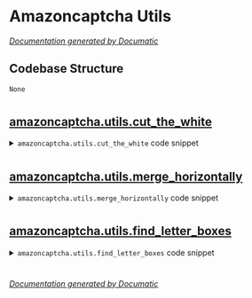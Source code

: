 # Amazoncaptcha Utils

[_Documentation generated by Documatic_](https://www.documatic.com)

<!---Documatic-section-Codebase Structure-start--->
## Codebase Structure

<!---Documatic-block-system_architecture-start--->
```mermaid
None
```
<!---Documatic-block-system_architecture-end--->

# #
<!---Documatic-section-Codebase Structure-end--->

<!---Documatic-section-amazoncaptcha.utils.cut_the_white-start--->
## [amazoncaptcha.utils.cut_the_white](3-amazoncaptcha_utils.md#amazoncaptcha.utils.cut_the_white)

<!---Documatic-section-cut_the_white-start--->
<!---Documatic-block-amazoncaptcha.utils.cut_the_white-start--->
<details>
	<summary><code>amazoncaptcha.utils.cut_the_white</code> code snippet</summary>

```python
def cut_the_white(letter):
    background = Image.new(letter.mode, letter.size, 255)
    diff = ImageChops.difference(letter, background)
    bbox = diff.getbbox()
    return letter.crop(bbox)
```
</details>
<!---Documatic-block-amazoncaptcha.utils.cut_the_white-end--->
<!---Documatic-section-cut_the_white-end--->

# #
<!---Documatic-section-amazoncaptcha.utils.cut_the_white-end--->

<!---Documatic-section-amazoncaptcha.utils.merge_horizontally-start--->
## [amazoncaptcha.utils.merge_horizontally](3-amazoncaptcha_utils.md#amazoncaptcha.utils.merge_horizontally)

<!---Documatic-section-merge_horizontally-start--->
<!---Documatic-block-amazoncaptcha.utils.merge_horizontally-start--->
<details>
	<summary><code>amazoncaptcha.utils.merge_horizontally</code> code snippet</summary>

```python
def merge_horizontally(img1, img2):
    merged = Image.new('L', (img1.width + img2.width, img1.height))
    merged.paste(img1, (0, 0))
    merged.paste(img2, (img1.width, 0))
    return merged
```
</details>
<!---Documatic-block-amazoncaptcha.utils.merge_horizontally-end--->
<!---Documatic-section-merge_horizontally-end--->

# #
<!---Documatic-section-amazoncaptcha.utils.merge_horizontally-end--->

<!---Documatic-section-amazoncaptcha.utils.find_letter_boxes-start--->
## [amazoncaptcha.utils.find_letter_boxes](3-amazoncaptcha_utils.md#amazoncaptcha.utils.find_letter_boxes)

<!---Documatic-section-find_letter_boxes-start--->
<!---Documatic-block-amazoncaptcha.utils.find_letter_boxes-start--->
<details>
	<summary><code>amazoncaptcha.utils.find_letter_boxes</code> code snippet</summary>

```python
def find_letter_boxes(img, maxlength):
    image_columns = [[img.getpixel((x, y)) for y in range(img.height)] for x in range(img.width)]
    image_code = [1 if 0 in column else 0 for column in image_columns]
    xpoints = [d for (d, s) in zip(range(len(image_code)), image_code) if s]
    xcoords = [x for x in xpoints if x - 1 not in xpoints or x + 1 not in xpoints]
    if len(xcoords) % 2:
        xcoords.insert(1, xcoords[0])
    letter_boxes = list()
    for (s, e) in zip(xcoords[0::2], xcoords[1::2]):
        (start, end) = (s, min(e + 1, img.width - 1))
        if end - start <= maxlength:
            letter_boxes.append((start, end))
        else:
            two_letters = {k: v.count(0) for (k, v) in enumerate(image_columns[start + 5:end - 5])}
            divider = min(two_letters, key=two_letters.get) + 5
            letter_boxes.extend([(start, start + divider), (start + divider + 1, end)])
    return letter_boxes
```
</details>
<!---Documatic-block-amazoncaptcha.utils.find_letter_boxes-end--->
<!---Documatic-section-find_letter_boxes-end--->

# #
<!---Documatic-section-amazoncaptcha.utils.find_letter_boxes-end--->

[_Documentation generated by Documatic_](https://www.documatic.com)
